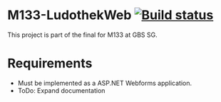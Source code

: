 # M133-LudothekWeb [![Build status](https://ci.appveyor.com/api/projects/status/nlri2xf3x377cih7?svg=true)](https://ci.appveyor.com/project/dariogartmann/ludothekwebapp-modul133)

This project is part of the final for M133 at GBS SG.

# Requirements
- Must be implemented as a ASP.NET Webforms application.
- ToDo: Expand documentation
